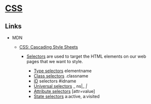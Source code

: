 # [CSS](https://en.wikipedia.org/wiki/CSS)

## Links

- MDN

  - [CSS: Cascading Style Sheets](https://developer.mozilla.org/en-US/docs/Web/css)

    - [Selectors](https://developer.mozilla.org/en-US/docs/Learn/CSS/Building_blocks/Selectors)
      are used to target the HTML elements on our web pages that we want to style.

      - [Type selectors](https://developer.mozilla.org/en-US/docs/Web/CSS/Type_selectors) elementname
      - [Class selectors](https://developer.mozilla.org/en-US/docs/Web/CSS/Class_selectors) .classname
      - [ID](https://developer.mozilla.org/en-US/docs/Web/CSS/ID_selectors) selectors #idname
      - [Universal selectors](https://developer.mozilla.org/en-US/docs/Web/CSS/Universal_selectors) _ ns|_ _|_
      - [Attribute selectors](https://developer.mozilla.org/en-US/docs/Web/CSS/Attribute_selectors) [attr=value]
      - [State selectors](https://developer.mozilla.org/en-US/docs/Web/CSS/Pseudo-classes) a:active, a:visited

